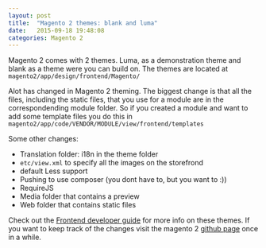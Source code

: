 ```yaml
---
layout: post
title:  "Magento 2 themes: blank and luma"
date:   2015-09-18 19:48:08
categories: Magento 2
---
```


Magento 2 comes with 2 themes. Luma, as a demonstration theme and blank as a theme were you can build on.
The themes are located at `magento2/app/design/frontend/Magento/`

Alot has changed in Magento 2 theming. The biggest change is that all the files, including the static files, that you use for a module are in the correspondending module folder.
So if you created a module and want to add some template files you do this in `magento2/app/code/VENDOR/MODULE/view/frontend/templates`

Some other changes:

- Translation folder: i18n in the theme folder
- `etc/view.xml` to specify all the images on the storefrond
- default Less support
- Pushing to use composer (you dont have to, but you want to :))
- RequireJS
- Media folder that contains a preview
- Web folder that contains static files


Check out the [Frontend developer guide][magento] for more info on these themes. If you want to keep track of the changes visit the magento 2 [github page][magento-github] once in a while.

[magento]:      http://devdocs.magento.com/guides/v2.0/frontend-dev-guide/bk-frontend-dev-guide.html
[magento-github]: https://github.com/magento/magento2